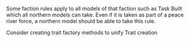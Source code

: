 Some faction rules apply to all models of that faction such as Task Built which all northern models can take.  Even if it is taken as part of a peace river force, a northern model should be able to take this rule.

Consider creating trait factory methods to unify Trait creation
